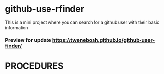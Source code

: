 # github-use-rfinder
This is a mini project where you can search for a github user with their basic information
### Preview for update <https://tweneboah.github.io/github-user-finder/>

#                                  PROCEDURES
